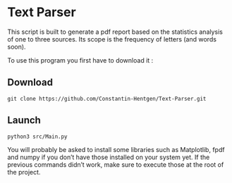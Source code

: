 # Text Parser

This script is built to generate a pdf report based on the statistics analysis of one to three sources.
Its scope is the frequency of letters (and words soon).

To use this program you first have to download it :

## Download

```
git clone https://github.com/Constantin-Hentgen/Text-Parser.git
```

## Launch

```
python3 src/Main.py
```

You will probably be asked to install some libraries such as Matplotlib, fpdf and numpy if you don’t have those installed on your system yet. If the previous commands didn’t work, make sure to execute those at the root of the project.
